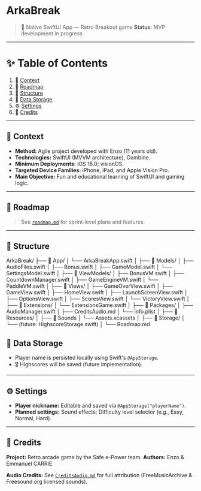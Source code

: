 # ArkaBreak

> 📱 Native SwiftUI App — Retro Breakout game
> **Status**: MVP development in progress

---

# ✨ Table of Contents

1. 🎯 [Context](#🎯-context)
2. 🚀 [Roadmap](#🚀-roadmap)
3. 📂 [Structure](#📂-structure)
4. 🔐 [Data Storage](#🔐-data-storage)
5. ⚙️ [Settings](#⚙️-settings)
6. 🌟 [Credits](#🌟-credits)

---

## 🎯 Context
- **Method:** Agile project developed with Enzo (11 years old).
- **Technologies:** SwiftUI (MVVM architecture), Combine.
- **Minimum Deployments:** iOS 18.0; visionOS.
- **Targeted Device Families:**  iPhone, iPad, and Apple Vision Pro.
- **Main Objective:** Fun and educational learning of SwiftUI and gaming logic.

---

## 🚀 Roadmap
> See [`roadmap.md`](./roadmap.md) for sprint‑level plans and features.

---

## 📂 Structure

ArkaBreak/
├── 📂 App/
│   └── ArkaBreakApp.swift
│
├── 📂 Models/
│   ├── AudioFiles.swift
│   ├── Bonus.swift
│   ├── GameModel.swift
│   └── SettingsModel.swift
│
├── 📂 ViewModels/
│   ├── BonusVM.swift
│   ├── CountdownManager.swift
│   ├── GameEngineVM.swift
│   └── PaddleVM.swift
│
├── 📂 Views/
│   ├── GameOverView.swift
│   ├── GameView.swift
│   ├── HomeView.swift
│   ├── LaunchScreenView.swift
│   ├── OptionsView.swift
│   ├── ScoresView.swift
│   └── VictoryView.swift
│
├── 📂 Extensions/
│   └── ExtensionsGame.swift
│
├── 📂 Packages/
│   ├── AudioManager.swift
│   ├── CreditsAudio.md
│   └── info.plist
│
├── 📂 Resources/
│   ├── 📂 Sounds
│   └── Assets.xcassets
│
├── 📂 Storage/
│   └── (future: HighscoreStorage.swift)
│
└── Roadmap.md


## 🔐 Data Storage
- Player name is persisted locally using Swift's `@AppStorage`.
- 🎖 Highscores will be saved (future implementation).

---

## ⚙️ Settings
- **Player nickname:** Editable and saved via `@AppStorage("playerName")`.
- **Planned settings:** Sound effects; Difficulty level selector (e.g., Easy, Normal, Hard).

---

## 🌟 Credits
**Project:** Retro arcade game by the Safe e-Power team.
**Authors:** Enzo & Emmanuel CARRIE

**Audio Credits:** See [`CreditsAudio.md`](./Packages/CreditsAudio.md) for full attribution (FreeMusicArchive & Freesound.org licensed sounds).